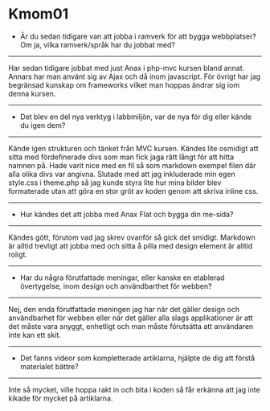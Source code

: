 Kmom01
===============================


* Är du sedan tidigare van att jobba i ramverk för att bygga webbplatser? Om ja, vilka ramverk/språk har du jobbat med?
___
Har sedan tidigare jobbat med just Anax i php-mvc kursen bland annat. Annars har man använt sig av Ajax och då inom javascript. För övrigt har jag begränsad kunskap om frameworks vilket man hoppas ändrar sig iom denna kursen.
___
* Det blev en del nya verktyg i labbmiljön, var de nya för dig eller kände du igen dem?
___
Kände igen strukturen och tänket från MVC kursen. Kändes lite osmidigt att sitta med fördefinerade divs som man fick jaga rätt långt för att hitta namnen på. Hade varit nice med en fil så som markdown exempel filen där alla olika divs var angivna. Slutade med att jag inkluderade min egen style.css i theme.php så jag kunde styra lite hur mina bilder blev formaterade utan att göra en stor gröt av koden genom att skriva inline css.
___
* Hur kändes det att jobba med Anax Flat och bygga din me-sida?
___
Kändes gött, förutom vad jag skrev ovanför så gick det smidigt. Markdown är alltid trevligt att jobba med och sitta å pilla med design element är alltid roligt.
___
* Har du några förutfattade meningar, eller kanske en etablerad övertygelse, inom design och användbarthet för webben?
___
Nej, den enda förutfattade meningen jag har när det gäller design och användbarhet för webben eller när det gäller alla slags applikationer är att det måste vara snyggt, enhetligt och man måste förutsätta att användaren inte kan ett skit.
___
* Det fanns videor som kompletterade artiklarna, hjälpte de dig att förstå materialet bättre?
___
Inte så mycket, ville hoppa rakt in och bita i koden så får erkänna att jag inte kikade för mycket på artiklarna.
